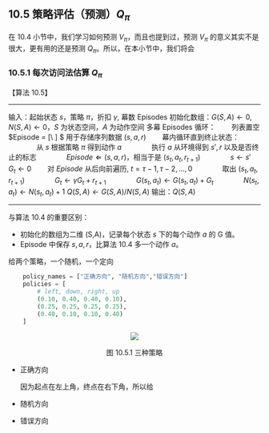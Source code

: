 ## 10.5 策略评估（预测）$Q_\pi$

在 10.4 小节中，我们学习如何预测 $V_\pi$，而且也提到过，预测 $V_\pi$ 的意义其实不是很大，更有用的还是预测 $Q_\pi$。所以，在本小节中，我们将会


### 10.5.1 每次访问法估算 $Q_\pi$



【算法 10.5】

---

输入：起始状态 $s$，策略 $\pi$，折扣 $\gamma$, 幕数 Episodes
初始化数组：$G(S,A) \leftarrow 0, N(S,A) \leftarrow 0$，$S$ 为状态空间，$A$ 为动作空间
多幕 Episodes 循环：
　　列表置空 $Episode = [\ ] $ 用于存储序列数据 $(s,a,r)$
　　幕内循环直到终止状态：
　　　　从 $s$ 根据策略 $\pi$ 得到动作 $a$
　　　　执行 $a$ 从环境得到 $s',r$ 以及是否终止的标志
　　　　$Episode \Leftarrow (s,a,r)$，相当于是 $(s_t,a_t,r_{t+1})$
　　　　$s \leftarrow s'$
　　$G_t \leftarrow 0$
　　对 $Episode$ 从后向前遍历, $t=\tau-1,\tau-2,...,0$
　　　　取出 $(s_t,a_t,r_{t+1})$
　　　　$G_t \leftarrow \gamma G_t+r_{t+1}$
　　　　$G(s_t,a_t) \leftarrow G(s_t,a_t)+G_t$
　　　　$N(s_t,a_t) \leftarrow N(s_t,a_t)+1$
$Q(S,A) \leftarrow G(S,A) / N(S,A)$
输出：$Q(S,A)$

---

与算法 10.4 的重要区别：

- 初始化的数组为二维 (S,A)，记录每个状态 $s$ 下的每个动作 $a$ 的 G 值。
- Episode 中保存 $s,a,r$，比算法 10.4 多一个动作 $a$。



给两个策略，一个随机，一个定向


```python
    policy_names = ["正确方向", "随机方向","错误方向"]
    policies = [
        # left, down, right, up
        (0.10, 0.40, 0.40, 0.10),
        (0.25, 0.25, 0.25, 0.25), 
        (0.40, 0.10, 0.10, 0.40)
    ]
```



<center>
<image src="./img/MC-105-3Policy.png">

图 10.5.1 三种策略
</center>

- 正确方向

    因为起点在左上角，终点在右下角，所以给

- 随机方向
- 错误方向
